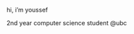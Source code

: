 hi, i’m youssef

2nd year computer science student @ubc

<!---
ysaleh03/ysaleh03 is a ✨ special ✨ repository because its `README.md` (this file) appears on your GitHub profile.
You can click the Preview link to take a look at your changes.
--->

